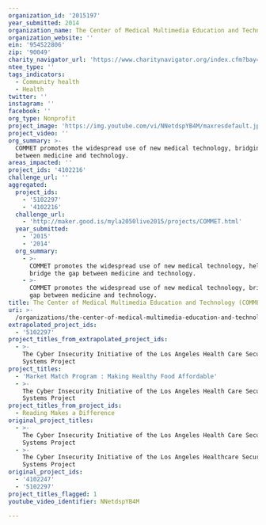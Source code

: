 ```yaml
---
organization_id: '2015197'
year_submitted: 2014
organization_name: The Center of Medical Multimedia Education and Technology (COMMET)
organization_website: ''
ein: '954522806'
zip: '90049'
charity_navigator_url: 'https://www.charitynavigator.org/index.cfm?bay=search.profile&ein=954522806'
ntee_type: ''
tags_indicators:
  - Community health
  - Health
twitter: ''
instagram: ''
facebook: ''
org_type: Nonprofit
project_image: 'https://img.youtube.com/vi/NNetdspYB4M/maxresdefault.jpg'
project_video: ''
org_summary: >-
  COMMET promotes the widespread use of new medical technology, bridging the gap
  between medicine and technology.
areas_impacted: ''
project_ids: '4102216'
challenge_url: ''
aggregated:
  project_ids:
    - '5102297'
    - '4102216'
  challenge_url:
    - 'http://maker.good.is/myla2050live2015/projects/COMMET.html'
  year_submitted:
    - '2015'
    - '2014'
  org_summary:
    - >-
      COMMET promotes the widespread use of new medical technology, helping to
      bridge the gap between medicine and technology.
    - >-
      COMMET promotes the widespread use of new medical technology, bridging the
      gap between medicine and technology.
title: The Center of Medical Multimedia Education and Technology (COMMET)
uri: >-
  /organizations/the-center-of-medical-multimedia-education-and-technology-commet/
extrapolated_project_ids:
  - '5102297'
project_titles_from_extrapolated_project_ids:
  - >-
    The Cyber Insecurity Initiative of the Los Angeles Health Care Security
    Systems Project
project_titles:
  - 'Market Match Program : Making Healthy Food Affordable'
  - >-
    The Cyber Insecurity Initiative of the Los Angeles Health Care Security
    Systems Project
project_titles_from_project_ids:
  - Reading Makes a Difference
original_project_titles:
  - >-
    The Cyber Insecurity Initiative of the Los Angeles Health Care Security
    Systems Project
  - >-
    The Cyber Insecurity Initiative of the Los Angeles Healthcare Security
    Systems Project
original_project_ids:
  - '4102247'
  - '5102297'
project_titles_flagged: 1
youtube_video_identifier: NNetdspYB4M

---
```

